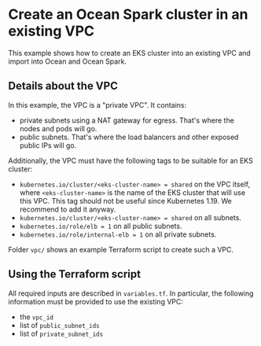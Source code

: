 # Create an Ocean Spark cluster in an existing VPC

This example shows how to create an EKS cluster into an existing VPC and import into Ocean and Ocean Spark.

## Details about the VPC

In this example, the VPC is a "private VPC". It contains:
* private subnets using a NAT gateway for egress. That's where the nodes and pods will go.
* public subnets. That's where the load balancers and other exposed public IPs will go.

Additionally, the VPC must have the following tags to be suitable for an EKS cluster:
* `kubernetes.io/cluster/<eks-cluster-name> = shared` on the VPC itself, where `<eks-cluster-name>` is the name of the EKS cluster that will use this VPC. This tag should not be useful since Kubernetes 1.19. We recommend to add it anyway.
* `kubernetes.io/cluster/<eks-cluster-name> = shared` on all subnets.
* `kubernetes.io/role/elb = 1` on all public subnets.
* `kubernetes.io/role/internal-elb = 1` on all private subnets.

Folder `vpc/` shows an example Terraform script to create such a VPC.

## Using the Terraform script

All required inputs are described in `variables.tf`.
In particular, the following information must be provided to use the existing VPC:
* the `vpc_id`
* list of `public_subnet_ids`
* list of `private_subnet_ids`
